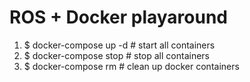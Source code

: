 # ROS + Docker playaround

1. $ docker-compose up -d   # start all containers
2. $ docker-compose stop    # stop all containers
3. $ docker-compose rm      # clean up docker containers
